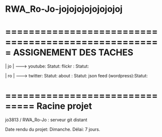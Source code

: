 RWA_Ro-Jo-jojojojojojojojoj
=========

=====================================================
		ASSIGNEMENT DES TACHES
=====================================================


| jo | ---> 
	youtube: Statut:
 	flickr : Statut:


| ro | ---> 
	twitter: Statut:
	about  : Statut:
	json feed (wordpress):Statut: 


===============================
	Racine projet
===============================

 jo3813 / RWA_Ro-Jo  : serveur git distant

Date rendu du projet: Dimanche.
Délai: 7 jours.
